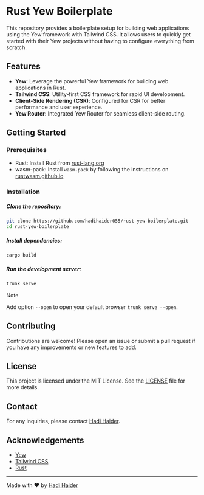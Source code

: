 # Rust Yew Boilerplate

This repository provides a boilerplate setup for building web applications using the Yew framework with Tailwind CSS. It allows users to quickly get started with their Yew projects without having to configure everything from scratch.

## Features

- **Yew**: Leverage the powerful Yew framework for building web applications in Rust.
- **Tailwind CSS**: Utility-first CSS framework for rapid UI development.
- **Client-Side Rendering (CSR)**: Configured for CSR for better performance and user experience.
- **Yew Router**: Integrated Yew Router for seamless client-side routing.

## Getting Started

### Prerequisites

- Rust: Install Rust from [rust-lang.org](https://www.rust-lang.org/)
- wasm-pack: Install `wasm-pack` by following the instructions on [rustwasm.github.io](https://rustwasm.github.io/wasm-pack/installer/)

### Installation

##### Clone the repository:

```sh
git clone https://github.com/hadihaider055/rust-yew-boilerplate.git
cd rust-yew-boilerplate
```

##### Install dependencies:

```sh
cargo build
```

##### Run the development server:

```sh
trunk serve
```

> [!Note]  
> Add option `--open` to open your default browser `trunk serve --open`.

## Contributing

Contributions are welcome! Please open an issue or submit a pull request if you have any improvements or new features to add.

## License

This project is licensed under the MIT License. See the [LICENSE](LICENSE) file for more details.

## Contact

For any inquiries, please contact [Hadi Haider](mailto:haiderhadi055@gmail.com).

## Acknowledgements

- [Yew](https://yew.rs/)
- [Tailwind CSS](https://tailwindcss.com/)
- [Rust](https://www.rust-lang.org/)

---

Made with ❤️ by [Hadi Haider](https://linkedin.com/in/hadi-haider)
